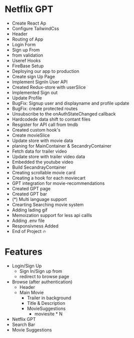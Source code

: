 # Netflix GPT

- Create React Ap
- Configure TailwindCss
- Header
- Routing of App
- Login Form 
- Sign up From
- from validation
- Useref Hooks
- FireBase Setup
- Deploying our app to production
- Create sign Up Page
- Implement SignIn User API
- Created Redux-store with userSlice
- Implemented Sign out
- Update Profile
- BugFix: Signup user and displayname and profile update
- BugFix: create protected routes
- Unsubscribe to the onAuthStateChanged callback
- Hardcodede data shift to contant files
- Resgister for API call from tmdb
- Created custom hook's
- Create movieSlice
- Update store with movie data
- planing for MainContainer & SecandryContainer
- Fetch data for trailer video
- Update store with trailer video data
- Embedded the youtube video
- Build SecandrayContainer
- Creating scrollable movie card
- Creating a hook for each moviecart
- GPT integration for movie-recommendations 
- Created GPT page
- Created GPT bar
- (*) Multi language support
- Crearting Searching movie system
- Adding lading gif
- Memoization support for less api callls
- Adding .env file
- Responsivness Added
- End of Project 🔥

# Features

- Login/Sign Up
  - Sign In/Sign up from
  - redirect to browse page
- Browse (after authentication)
  - Header
  - Main Movie
    - Trailer in background
    - Title & Description
    - MovieSuggestions
      - moviesite * N
- Netflix GPT
 - Search Bar
 - Movie Suggestions
